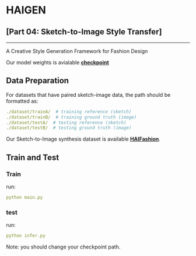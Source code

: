 # HAIGEN 
## [Part 04: Sketch-to-Image Style Transfer]

***
A Creative Style Generation Framework for Fashion Design

Our model weights is avialable [**checkpoint**](https://drive.google.com/drive/folders/1buA1_4TSS8QaUhNH_om4PltAfo4mlFLR)

## Data Preparation
For datasets that have paired sketch-image data, the path should be formatted as:
```yaml
./dataset/trainA/  # training reference (sketch)
./dataset/trainB/  # training ground truth (image)
./dataset/testA/  # testing reference (sketch)
./dataset/testB/  # testing ground truth (image)
```

Our Sketch-to-Image synthesis dataset is available [**HAIFashion**](https://drive.google.com/file/d/1Cy8I92VYnBEgWbpIvLsy5VcYPliJ1PON/view?usp=drive_link).


## Train and Test
### Train
run:
```yaml
python main.py
```

### test
run:
```yaml
python infer.py
```
Note: you should change your checkpoint path.
